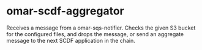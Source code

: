 # omar-scdf-aggregator

Receives a message from a omar-sqs-notifier.  Checks the given S3 bucket for the configured files, and drops the message, or send an aggregate message to the next SCDF application in the chain.
